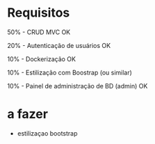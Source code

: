 # Requisitos
50% - CRUD MVC OK

20% - Autenticação de usuários OK

10% - Dockerização OK

10% - Estilização com Boostrap (ou similar)

10% - Painel de administração de BD (admin) OK

# a fazer
- estilizaçao bootstrap 